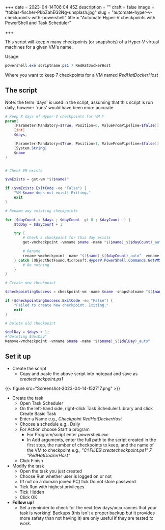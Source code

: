 +++
date = 2023-04-14T06:04:45Z
description = ""
draft = false
image = "tobias-fischer-PkbZahEG2Ng-unsplash.jpg"
slug = "automate-hyper-v-checkpoints-with-powershell"
title = "Automate Hyper-V checkpoints with PowerShell and Task Scheduler"

+++


This script will keep _n_ many checkpoints (or snapshots) of a Hyper-V virtual machines for a given VM's name.

Usage:

```powershell
powershell.exe scriptname.ps1 7 RedHatDockerHost
```

Where you want to keep 7 checkpoints for a VM named *RedHatDockerHost*

## The script

Note: the term 'days' is used in the script, assuming that this script is run daily, however 'runs' would have been more accurate

```powershell
# Keep X days of Hyper-V checkpoints for VM Y
param(
    [Parameter(Mandatory=$True, Position=0, ValueFromPipeline=$false)]
    [int]
    $days,

    [Parameter(Mandatory=$True, Position=1, ValueFromPipeline=$false)]
    [System.String]
    $name
)


# Check VM exists

$vmExists = get-vm "$($name)"

if ($vmExists.ExitCode -eq "False") {
	"VM $name does not exist! Exiting."
	exit
}

# Rename any existing checkpoints

for ($dayCount = $days ; $dayCount -gt 0 ; $dayCount--) {
	$toDay = $dayCount + 1

	try {
		# Check a checkpoint for this day exists
		get-vmcheckpoint -vmname $name -name "$($name)_$($dayCount)_auto"

		# Rename
		rename-vmcheckpoint -name "$($name)_$($dayCount)_auto" -vmname $name -newname "$($name)_$($toDay)_auto"
	} catch [ObjectNotFound,Microsoft.HyperV.PowerShell.Commands.GetVMSnapshot] {
		# Do nothing
	}
}

# Create new checkpoint

$checkpointingSuccess = checkpoint-vm -name $name -snapshotname "$($name)_1_auto"

if ($checkpointingSuccess.ExitCode -eq "False") {
	"Failed to create new checkpoint. Exiting."
	exit
}

# Delete old checkpoint

$delDay = $days + 1;
#"Deleting $delDay"
Remove-vmcheckpoint -vmname $name -name "$($name)_$($delDay)_auto"
```

## Set it up

- Create the script
    - Copy and paste the above script into notepad and save as *createcheckpoint.ps1*

{{< figure src="Screenshot-2023-04-14-152717.png" >}}

- Create the task
    - Open Task Scheduler
    - On the left-hand side, right-click Task Scheduler Library and click Create Basic Task
    - Enter a Name e.g., *Checkpoint RedHatDockerHost*
    - Choose a schedule e.g., Daily
    - For Action choose Start a program
        - For Program/script enter *powershell.exe*
        - In Add arguments, enter the full path to the script created in the first step, the number of checkpoints to keep, and the name of the VM to checkpoint e.g., *"C:\FILES\createcheckpoint.ps1" 7 "RedHatDockerHost"*
    - Click Finish
- Modify the task
    - Open the task you just created
    - Choose Run whether user is logged on or not
    - (If not on a domain joined PC) tick Do not store password
    - Tick Run with highest privileges
    - Tick Hidden
    - Click OK
- **Follow up!**
    - Set a reminder to check for the next few days/occurances that your task is working! Backups (this isn't a proper backup but it provides more safety than not having it) are only useful if they are tested *to work*.



